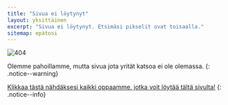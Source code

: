 ```yaml
---
title: "Sivua ei löytynyt"
layout: yksittäinen
excerpt: "Sivua ei löytynyt. Etsimäsi pikselit ovat toisaalla."
sitemap: epätosi
---
```


![404](/images/404.jpg)

Olemme pahoillamme, mutta sivua jota yrität katsoa ei ole olemassa.
{: .notice--warning}

[Klikkaa tästä nähdäksesi kaikki oppaamme, jotka voit löytää tältä sivulta!](sivuston-navigointi)
{: .notice--info}
